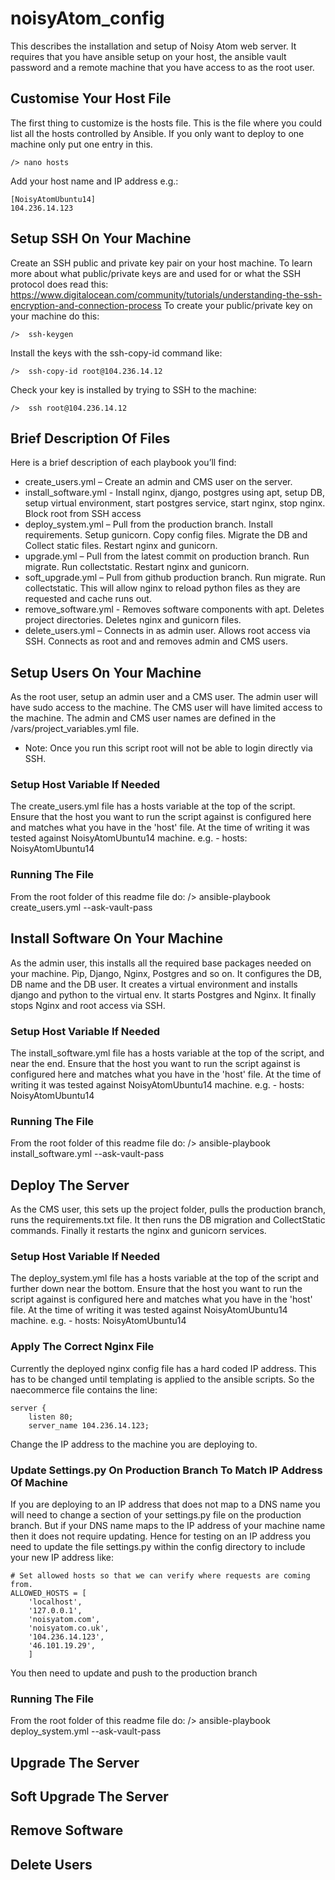 # noisyAtom_config
This describes the installation and setup of Noisy Atom web server. It requires that you have ansible setup on your
host, the ansible vault password and a remote machine that you have access to as the root user. 



## Customise Your Host File
The first thing to customize is the hosts file. This is the file where you could list all the hosts controlled by Ansible. 
If you only want to deploy to one machine only put one entry in this.

	/> nano hosts
	
Add your host name and IP address e.g.:
	
	[NoisyAtomUbuntu14]
	104.236.14.123



## Setup SSH On Your Machine
Create an SSH public and private key pair on your host machine. To learn more about what public/private keys are 
and used for or what the SSH protocol does read this:
https://www.digitalocean.com/community/tutorials/understanding-the-ssh-encryption-and-connection-process
To create your public/private key on your machine do this:

	/>  ssh-keygen

Install the keys with the ssh-copy-id command like:

	/>  ssh-copy-id root@104.236.14.12
	
Check your key is installed by trying to SSH to the machine:

	/>  ssh root@104.236.14.12	



## Brief Description Of Files
Here is a brief description of each playbook you’ll find:
* create_users.yml      – Create an admin and CMS user on the server.
* install_software.yml  - Install nginx, django, postgres using apt, setup DB, setup virtual environment, start 
	postgres service, start nginx, stop nginx. Block root from SSH access
* deploy_system.yml     – Pull from the production branch. Install requirements. Setup gunicorn. Copy config files. 
	Migrate the DB and Collect static files. Restart nginx and gunicorn.
* upgrade.yml           – Pull from the latest commit on production branch. Run migrate. Run collectstatic. 
	Restart nginx and gunicorn.
* soft_upgrade.yml      – Pull from github production branch. Run migrate. Run collectstatic. This will allow nginx 
	to reload python files as they are requested and cache runs out.
* remove_software.yml   - Removes software components with apt. Deletes project directories. Deletes nginx and
	gunicorn files.
* delete_users.yml      – Connects in as admin user. Allows root access via SSH. Connects as root and and removes 
	admin and CMS users.
		


## Setup Users On Your Machine
As the root user, setup an admin user and a CMS user. The admin user will have sudo access to the machine. The CMS 
user will have limited access to the machine. The admin and CMS user names are defined in the /vars/project_variables.yml file.
* Note: Once you run this script root will not be able to login directly via SSH.

### Setup Host Variable If Needed
The create_users.yml file has a hosts variable at the top of the script. Ensure that the host you want to run the script against 
is configured here  and matches what you have in the 'host' file. At the time of writing it was tested against NoisyAtomUbuntu14 
machine. e.g.
	- hosts: NoisyAtomUbuntu14

### Running The File
From the root folder of this readme file do:
	/> ansible-playbook create_users.yml  --ask-vault-pass



## Install Software On Your Machine
As the admin user, this installs all the required base packages needed on your machine. Pip, Django, Nginx, Postgres and so on. 
It configures the DB, DB name and the DB user. It creates a virtual environment and installs django and python to the virtual 
env. It starts Postgres and Nginx. It finally stops Nginx and root access via SSH.

### Setup Host Variable If Needed
The install_software.yml file has a hosts variable at the top of the script, and near the end. Ensure that the host you want to 
run the script against is configured here  and matches what you have in the 'host' file. At the time of writing it was tested against 
NoisyAtomUbuntu14 machine. e.g.
	- hosts: NoisyAtomUbuntu14

### Running The File
From the root folder of this readme file do:
	/> ansible-playbook install_software.yml  --ask-vault-pass



## Deploy The Server
As the CMS user, this sets up the project folder, pulls the production branch, runs the requirements.txt file. It
then runs the DB migration and CollectStatic commands. Finally it restarts the nginx and gunicorn services.

### Setup Host Variable If Needed
The deploy_system.yml file has a hosts variable at the top of the script and further down near the bottom. Ensure that the 
host you want to run the script against is configured here and matches what you have in the 'host' file. At the time of writing 
it was tested against NoisyAtomUbuntu14 machine. e.g.
	- hosts: NoisyAtomUbuntu14

### Apply The Correct Nginx File
Currently the deployed nginx config file has a hard coded IP address. This has to be changed until templating is applied to 
the ansible scripts. So the naecommerce file contains the line:

	server {
	    listen 80;
	    server_name 104.236.14.123;

Change the IP address to the machine you are deploying to.

### Update Settings.py On Production Branch To Match IP Address Of Machine
If you are deploying to an IP address that does not map to a DNS name you will need to change a section of your settings.py file
on the production branch. But if your DNS name maps to the IP address of your machine name then it does not require updating.
Hence for testing on an IP address you need to update the file settings.py within the config directory to include your new IP address
like:

    # Set allowed hosts so that we can verify where requests are coming from.
    ALLOWED_HOSTS = [
        'localhost',
        '127.0.0.1',
        'noisyatom.com',
        'noisyatom.co.uk',
        '104.236.14.123',
        '46.101.19.29',
        ]

You then need to update and push to the production branch

### Running The File
From the root folder of this readme file do:
	/> ansible-playbook deploy_system.yml  --ask-vault-pass


## Upgrade The Server


## Soft Upgrade The Server


## Remove Software


## Delete Users


